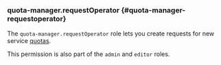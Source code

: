 ### quota-manager.requestOperator {#quota-manager-requestoperator}

The `quota-manager.requestOperator` role lets you create requests for new service [quotas](../overview/concepts/quotas-limits.md#quotas).

This permission is also part of the `admin` and `editor` roles.